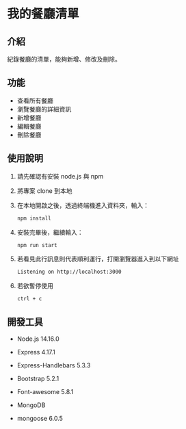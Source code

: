 # 我的餐廳清單
## 介紹
紀錄餐廳的清單，能夠新增、修改及刪除。

## 功能
- 查看所有餐廳
- 瀏覽餐廳的詳細資訊
- 新增餐廳
- 編輯餐廳
- 刪除餐廳

## 使用說明

1. 請先確認有安裝 node.js 與 npm
2. 將專案 clone 到本地
3. 在本地開啟之後，透過終端機進入資料夾，輸入：

   ```bash
   npm install
   ```

4. 安裝完畢後，繼續輸入：

   ```bash
   npm run start
   ```

5. 若看見此行訊息則代表順利運行，打開瀏覽器進入到以下網址

   ```bash
   Listening on http://localhost:3000
   ```

6. 若欲暫停使用

   ```bash
   ctrl + c
   ```


## 開發工具

- Node.js 14.16.0
- Express 4.17.1
- Express-Handlebars 5.3.3
- Bootstrap 5.2.1
- Font-awesome 5.8.1

- MongoDB
- mongoose 6.0.5

